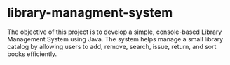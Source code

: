 # library-managment-system
The objective of this project is to develop a simple, console-based Library Management System using Java. The system helps manage a small library catalog by allowing users to add, remove, search, issue, return, and sort books efficiently.

